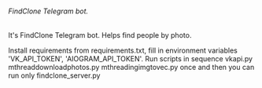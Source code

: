 ###### FindClone Telegram bot. 
It's FindClone Telegram bot. Helps find people by photo.

Install requirements from requirements.txt, fill in environment variables 'VK_API_TOKEN', 'AIOGRAM_API_TOKEN'.
Run scripts in sequence vkapi.py mthreaddownloadphotos.py mthreadingimgtovec.py once and then you can run only findclone_server.py